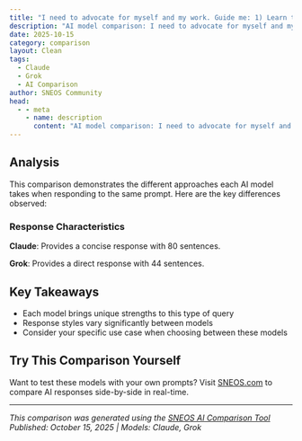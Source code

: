 ```yaml
---
title: "I need to advocate for myself and my work. Guide me: 1) Learn to articulate significance and impact of research"
description: "AI model comparison: I need to advocate for myself and my work. Guide me: 1) Learn to articulate significance and impact ..."
date: 2025-10-15
category: comparison
layout: Clean
tags:
  - Claude
  - Grok
  - AI Comparison
author: SNEOS Community
head:
  - - meta
    - name: description
      content: "AI model comparison: I need to advocate for myself and my work. Guide me: 1) Learn to articulate significance and impact of research..."
---
```


<ChatComparison
  title="I need to advocate for myself and my work. Guide me: 1) Learn to articulate significance and impact of research"
  prompt="I need to advocate for myself and my work. Guide me: 1) Learn to articulate significance and impact of research"
  :responses='{"Claude": "# Advocating for Your Research: Articulating Significance and Impact\n\n## 1. **Understand the Core Components**\n\nEffective research advocacy requires distinguishing between three elements:\n- **What you did** (methods/activities)\n- **What you found** (results)\n- **Why it matters** (significance \u0026 impact)\n\nMost researchers are comfortable with the first two but struggle with the third\u2014this is your advocacy opportunity.\n\n---\n\n## 2. **Develop Your \u0022Impact Statement\u0022 Framework**\n\n### **The Three-Level Approach:**\n\n**Level 1: Field Impact**\n- How does your work advance your specific discipline?\n- What gaps does it fill?\n- What new questions does it enable?\n\n*Example: \u0022This method reduces processing time by 40%, enabling researchers to analyze datasets previously considered too large.\u0022*\n\n**Level 2: Broader Academic Impact**\n- What adjacent fields could benefit?\n- What interdisciplinary connections exist?\n\n*Example: \u0022While developed for neuroscience, this approach has applications in economics and climate modeling.\u0022*\n\n**Level 3: Societal Impact**\n- Who ultimately benefits outside academia?\n- What real-world problems does this address?\n- What\u0027s the human angle?\n\n*Example: \u0022Faster diagnosis could reduce patient anxiety and improve treatment outcomes for 50,000 people annually.\u0022*\n\n---\n\n## 3. **Use the \u0022So What?\u0022 Test**\n\nPractice this exercise:\n1. State your research finding\n2. Ask yourself \u0022So what?\u0022\n3. Answer it\n4. Repeat 3-5 times until you reach meaningful impact\n\n**Example:**\n- \u0022I identified a new protein interaction\u0022 \n- *So what?* \u0022It regulates cell division\u0022\n- *So what?* \u0022Abnormal cell division causes cancer\u0022\n- *So what?* \u0022Understanding this mechanism reveals new drug targets\u0022\n- *So what?* \u0022This could lead to treatments with fewer side effects\u0022\n\n---\n\n## 4. **Craft Multiple Versions for Different Audiences**\n\n### **The Elevator Pitch (30 seconds)**\nOne sentence each:\n- The problem\n- Your approach\n- The impact\n\n### **The Corridor Conversation (2 minutes)**\n- Hook with the problem\u0027s importance\n- Your unique contribution\n- One concrete impact example\n- What\u0027s next\n\n### **The Formal Presentation (5-10 minutes)**\n- Context: Why this problem matters now\n- Your work: Key innovation/finding\n- Evidence: Most compelling data\n- Implications: Multiple impact levels\n- Vision: Future directions\n\n---\n\n## 5. **Use Powerful Language Patterns**\n\n### **Replace weak framing with strong framing:**\n\n\u274C \u0022We looked at...\u0022\n\u2705 \u0022We discovered/revealed/demonstrated...\u0022\n\n\u274C \u0022This might be useful for...\u0022\n\u2705 \u0022This enables/transforms/addresses...\u0022\n\n\u274C \u0022More research is needed...\u0022\n\u2705 \u0022This opens new avenues to...\u0022\n\n### **Incorporate action verbs:**\n- Enables, transforms, reveals, addresses, solves\n- Accelerates, improves, reduces, prevents\n- Establishes, demonstrates, validates\n\n---\n\n## 6. **Quantify When Possible**\n\nNumbers make impact tangible:\n- \u0022X times faster/cheaper/more accurate\u0022\n- \u0022Affects Y million people\u0022\n- \u0022Reduces Z by ___%\u0022\n- \u0022First time anyone has...\u0022\n- \u0022Only method that can...\u0022\n\n---\n\n## 7. **Connect to Larger Narratives**\n\nLink your work to:\n- **Current events:** \u0022Given recent concerns about...\u0022\n- **Grand challenges:** \u0022Addressing climate change requires...\u0022\n- **Policy priorities:** \u0022Supporting national initiatives in...\u0022\n- **Human stories:** \u0022Patients like Sarah face...\u0022\n\n---\n\n## 8. **Practice Active Advocacy Language**\n\n### **Frame yourself as an agent:**\n\u274C \u0022The data suggests...\u0022\n\u2705 \u0022Our findings demonstrate...\u0022\n\n\u274C \u0022It was found that...\u0022\n\u2705 \u0022We established that...\u0022\n\nThis isn\u0027t arrogance\u2014it\u0027s accurate attribution and ownership.\n\n---\n\n## 9. **Build Your Evidence Portfolio**\n\nDocument impact systematically:\n- **Citations** (who\u0027s building on your work)\n- **Applications** (who\u0027s using your methods/tools)\n- **Media coverage** (public interest)\n- **Collaborations** (who wants to work with you)\n- **Invitations** (speaking requests, reviews)\n- **Recognition** (awards, grants citing your work)", "Grok": "### Understanding Significance and Impact in Research\n\nSignificance refers to why your research matters in the broader context\u2014its novelty, relevance to key problems, and potential to advance knowledge. Impact measures tangible outcomes, like solving real-world issues, influencing policy, or benefiting communities. Articulating these effectively shows stakeholders (e.g., funders, peers, or collaborators) that your work isn\u0027t just academic\u2014it\u0027s valuable and actionable. Start by asking: What gap does my research fill? Who benefits? How does it build on or challenge existing work?\n\n### Step 1: Analyze Your Research Core\n- **Identify the core problem and solution**: Break down your work into: Problem (e.g., \u0022Climate models overlook urban heat islands\u0022), Innovation (e.g., \u0022My algorithm integrates satellite data for 20% more accurate predictions\u0022), and Evidence (e.g., \u0022Tested on 50 cities, reducing error by 15%\u0022).\n- **Map to broader contexts**: Connect to global challenges (e.g., UN Sustainable Development Goals) or field-specific needs (e.g., AI ethics in machine learning). Use frameworks like the \u0022significance-impact matrix\u0022:\n  | Aspect          | Significance (Why it matters)                  | Impact (Outcomes)                          |\n  |-----------------|------------------------------------------------|--------------------------------------------|\n  | Scientific     | Advances theory in X field                     | Cited in 100\u002B papers; new methodologies adopted |\n  | Societal       | Addresses inequality in Y sector               | Policy changes in Z region; improved access for underserved groups |\n  | Economic       | Reduces costs in W industry                    | Potential $X savings or job creation       |\n- **Gather metrics**: Quantify where possible\u2014e.g., \u0022This model cut processing time by 40%, enabling scalable deployment.\u0022\n\n### Step 2: Craft a Compelling Narrative\n- **Structure your pitch**: Use the \u0022elevator pitch\u0022 format: Hook (problem), Twist (your unique approach), Payoff (impact). Example: \u0022Traditional drug discovery takes 10\u002B years and costs billions, often failing marginalized diseases. My AI framework analyzes genomic data 5x faster, identifying viable candidates for rare disorders\u2014potentially accelerating treatments and saving lives.\u0022\n- **Tailor to audience**: For grants, emphasize innovation and feasibility; for public talks, focus on human stories; for networking, highlight collaborations.\n- **Incorporate storytelling**: Weave in anecdotes\u2014e.g., \u0022Inspired by my fieldwork in rural clinics, this tool empowers local health workers to diagnose issues on-site.\u0022\n- **Practice clarity**: Avoid jargon; explain terms (e.g., \u0022Blockchain here means a secure ledger for transparent voting\u0022). Aim for 1-2 minute summaries.\n\n### Step 3: Build Advocacy Habits\n- **Self-reflection exercises**: Weekly, journal: \u0022What surprised me in my findings? How does it change the conversation?\u0022 Record practice talks and review for confidence.\n- **Seek feedback**: Share drafts with mentors or peers\u2014ask, \u0022Does this convey why my work is urgent?\u0022\n- **Amplify through mediums**: Update your LinkedIn/CV with impact statements; blog about applications; present at conferences with visuals (e.g., infographics showing before/after impacts).\n- **Handle pushback**: If questioned, pivot to evidence: \u0022While initial results are preliminary, the 30% efficiency gain aligns with industry benchmarks from [source].\u0022\n\nBy focusing on these steps, you\u0027ll transform technical details into persuasive arguments, making your voice heard. If you share specifics about your research area, I can refine this guidance further."}' published-date="{DateTime.UtcNow:HH:mm}"
/>

## Analysis

This comparison demonstrates the different approaches each AI model takes when responding to the same prompt. Here are the key differences observed:

### Response Characteristics

**Claude**: Provides a concise response with 80 sentences. 

**Grok**: Provides a direct response with 44 sentences. 

## Key Takeaways

- Each model brings unique strengths to this type of query
- Response styles vary significantly between models
- Consider your specific use case when choosing between these models

## Try This Comparison Yourself

Want to test these models with your own prompts? Visit [SNEOS.com](https://sneos.com) to compare AI responses side-by-side in real-time.

---

*This comparison was generated using the [SNEOS AI Comparison Tool](https://sneos.com)*
*Published: October 15, 2025 | Models: Claude, Grok*
